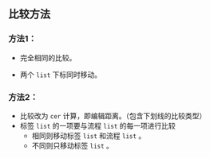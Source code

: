## 比较方法

### 方法1：

* 完全相同的比较。

* 两个 `list` 下标同时移动。

### 方法2：

* 比较改为 `cer` 计算，即编辑距离。（包含下划线的比较类型）
* 标签 `list` 的一项要与流程 `list` 的每一项进行比较
  * 相同则移动标签 `list` 和流程 `list` 。
  * 不同则只移动标签 `list` 。